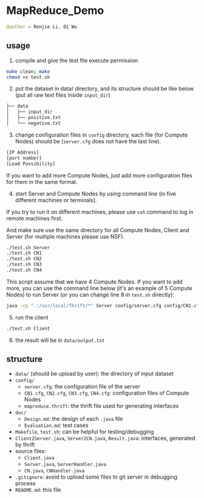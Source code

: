 # MapReduce_Demo

```java
@author = Renjie Li, Di Wu
```

## usage

1. compile and give the test file execute permission

```bash
make clean; make
chmod +x test.sh
```

2. put the dataset in data/ directory, and its structure should be like below (put all raw text files inside `input_dir`)

```txt
├── data
│   ├── input_dir
│   ├── positive.txt
│   └── negative.txt
```

3. change configuration files in `config` directory, each file (for Compute Nodes) should be (`server.cfg` does not have the last line). 

```txt
[IP Address]
[port number]
[Load Possibility]
```

If you want to add more Compute Nodes, just add more configuration files for them in the same format.

4. start Server and Compute Nodes by using command line (in five different machines or terminals).

If you try to run it on different machines, please use `ssh` command to log in remote machines first.

And make sure use the same directory for all Compute Nodes, Client and Server (for multiple machines please use NSF).

```bash
./test.sh Server
./test.sh CN1
./test.sh CN2
./test.sh CN3
./test.sh CN4
```

This script assume that we have 4 Compute Nodes. If you want to add more, you can use the command line below (it's an example of 5 Compute Nodes) to run Server (or you can change line 8 in `test.sh` directly):

```bash
java -cp ".:/usr/local/Thrift/*" Server config/server.cfg config/CN1.cfg config/CN2.cfg config/CN3.cfg config/CN4.cfg config/CN5.cfg
```

5. run the client

```bash
./test.sh Client
```

6. the result will be in `data/output.txt`

## structure

* `data/` (should be upload by user): the directory of input dataset
* `config/`
    * `server.cfg`: the configuration file of the server
    * `CN1.cfg`, `CN2.cfg`, `CN3.cfg`, `CN4.cfg`: configuration files of Compute Nodes
    * `mapreduce.thrift`: the thrift file used for generating interfaces
* `doc/`
    * `Design.md`: the design of each `.java` file
    * `Evaluation.md`: test cases
* `Makefile`, `test.sh`: can be helpful for testing/debugging
* `Client2Server.java`, `Server2CN.java`, `Result.java`: interfaces, generated by thrift
* source files:
    * `Client.java`
    * `Server.java`, `ServerHandler.java`
    * `CN.java`, `CNHandler.java`
* `.gitignore`: avoid to upload some files to git server in debugging process
* `README.md`: this file
